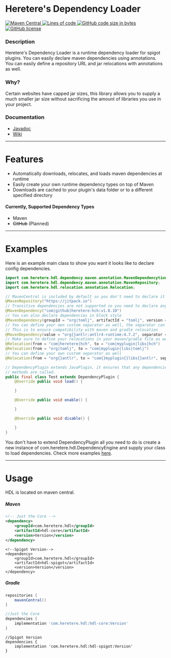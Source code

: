 # Heretere's Dependency Loader

<p align="left">
    <a href="#" onclick="return false;">
        <img alt="Maven Central" src="https://img.shields.io/maven-central/v/com.heretere.hdl/hdl-core?style=for-the-badge">
    </a>
    <a href="#" onclick="return false;">
        <img alt="Lines of code" src="https://img.shields.io/tokei/lines/github/heretere/hdl?style=for-the-badge">
    </a>
    <a href="#" onclick="return false;">
        <img alt="GitHub code size in bytes" src="https://img.shields.io/github/languages/code-size/heretere/hdl?style=for-the-badge">
    </a>
    <a href="https://github.com/heretere/hdl/blob/master/LICENSE">
        <img alt="GitHub license" src="https://img.shields.io/github/license/heretere/hdl?style=for-the-badge">
    </a>
</p>

### Description

Heretere's Dependency Loader is a runtime dependency loader for spigot plugins. You can easily declare maven
dependencies using annotations. You can easily define a repository URL and jar relocations with annotations as well.

### Why?

Certain websites have capped jar sizes, this library allows you to supply a much smaller jar size without sacrificing
the amount of libraries you use in your project.

### Documentation

- [Javadoc](https://heretere.github.io/hdl/v1.3.1/)
- [Wiki](https://github.com/heretere/hdl/wiki)

---

# Features

- Automatically downloads, relocates, and loads maven dependencies at runtime
- Easily create your own runtime dependency types on top of Maven
- Downloads are cached to your plugin's data folder or to a different specified directory

#### Currently, Supported Dependency Types

- Maven
- ~~GitHub~~ (Planned)

---

# Examples

Here is an example main class to show you want it looks like to declare config dependencies.

```java
import com.heretere.hdl.dependency.maven.annotation.MavenDependencytion.Maven;
import com.heretere.hdl.dependency.maven.annotation.MavenRepository;
import com.heretere.hdl.relocation.annotation.Relocation;

// MavenCentral is included by default so you don't need to declare it
@MavenRepository("https://jitpack.io")
// Transitive dependencies are not supported so you need to declare any dependencies to be downloaded
@MavenDependency("com|github|heretere:hch:v1.0.10")
// You can also declare dependencies in block style
@MavenDependency(groupId = "org|tomlj", artifactId = "tomlj", version = "1.0.0")
// You can define your own custom separator as well, the separator can't contain a . or /
// This is to ensure compatibility with maven and gradle relocation
@MavenDependency(value = "org{}antlr:antlr4-runtime:4.7.2", separator = "{}")
// Make sure to define your relocations in your maven/gradle file as well.
@Relocation(from = "com|heretere|hch", to = "com|myplugin|libs|hch")
@Relocation(from = "org|tomlj", to = "com|myplugin|libs|tomlj")
// You can define your own custom separator as well
@Relocation(from = "org{}antlr", to = "com{}myplugin{}libs{}antlr", separator = "{}")

// DependencyPlugin extends JavaPlugin, it ensures that any dependencies are downloaded and loaded before your
// methods are called.
public final class Test extends DependencyPlugin {
    @Override public void load() {

    }

    @Override public void enable() {

    }

    @Override public void disable() {

    }
}
```

You don't have to extend DependencyPlugin all you need to do is create a new instance of
com.heretere.hdl.DependencyEngine and supply your class to load dependencies. Check more
examples [here](https://gist.github.com/heretere/594cac7163afdf266a043452a0d9bb02).

---

# Usage

HDL is located on maven central.

##### Maven

```xml
<!-- Just the Core -->
<dependency>
    <groupId>com.heretere.hdl</groupId>
    <artifactId>hdl-core</artifactId>
    <version>Version</version>
</dependency>
```

```
<!--Spigot Version-->
<dependency>
    <groupId>com.heretere.hdl</groupId>
    <artifactId>hdl-spigot</artifactId>
    <version>Version</version>
</dependency>
```

##### Gradle

```groovy
repositories {
    mavenCentral()
}
```

```groovy
//Just the Core
dependencies {
    implementation 'com.heretere.hdl:hdl-core:Version'
}
```

```
//Spigot Version
dependencies {
    implementation 'com.heretere.hdl:hdl-spigot:Version'
}
```
